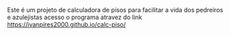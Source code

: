 Este é um projeto de calculadora de pisos para facilitar a vida dos pedreiros e azulejistas
acesso o programa atravez do link https://ivanpires2000.github.io/calc-piso/
